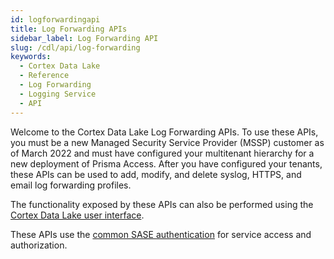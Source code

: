```yaml
---
id: logforwardingapi
title: Log Forwarding APIs
sidebar_label: Log Forwarding API
slug: /cdl/api/log-forwarding
keywords:
  - Cortex Data Lake
  - Reference
  - Log Forwarding
  - Logging Service
  - API
---
```


Welcome to the Cortex Data Lake Log Forwarding APIs. To use these APIs, you must be a new Managed Security Service Provider (MSSP) customer as of March 2022 and must have configured your multitenant hierarchy for a new deployment of Prisma Access.
After you have configured your tenants, these APIs can be used to add, modify, and delete syslog, HTTPS, and email log forwarding profiles.

The functionality exposed by these APIs can also be performed using the [Cortex Data Lake user interface](https://docs.paloaltonetworks.com/cortex/cortex-data-lake/cortex-data-lake-getting-started/get-started-with-log-forwarding-app).

These APIs use the [common SASE authentication](/sase/docs/getstarted) for service access and authorization.